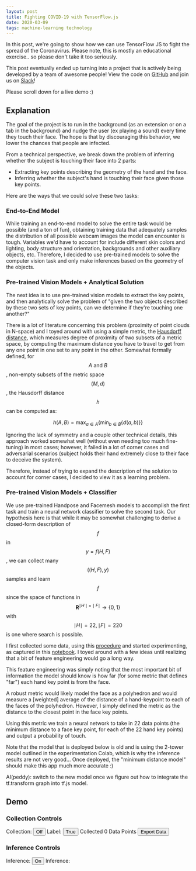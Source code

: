 ```yaml
---
layout: post
title: Fighting COVID-19 with TensorFlow.js
date: 2020-03-09
tags: machine-learning technology
---
```


In this post, we're going to show how we can use TensorFlow JS to fight the spread of the Coronavirus. Please note, this is mostly an educational exercise.. so please don't take it too seriously.

This post eventually ended up turning into a project that is actively being developed by a team of awesome people! View the code on [GitHub](https://github.com/peddybeats/hands-down) and join us on [Slack](https://join.slack.com/t/hands-downworkspace/shared_invite/zt-d3tfskhx-fWiZ~D9sjgS3_weOGC79NA)!

Please scroll down for a live demo :)

<!-- Load tf.js libraries !-->
<script src="https://cdn.jsdelivr.net/npm/@tensorflow/tfjs-core"></script>
<script src="https://cdn.jsdelivr.net/npm/@tensorflow/tfjs-converter"></script>

<!-- Load the pre-trained models !-->
<script src="https://cdn.jsdelivr.net/npm/@tensorflow-models/facemesh"></script>
<script src="https://cdn.jsdelivr.net/npm/@tensorflow-models/handpose"></script>

<!-- Load WASM backend for tf.js !-->
<script src="https://cdn.jsdelivr.net/npm/@tensorflow/tfjs-backend-wasm/dist/tf-backend-wasm.js"></script>

<!-- Load three.js -->
<script src="https://cdn.jsdelivr.net/npm/three@0.106.2/build/three.min.js"></script>

<!-- Load scatter-gl.js -->
<script src="https://cdn.jsdelivr.net/npm/scatter-gl@0.0.1/lib/scatter-gl.min.js"></script>

<!-- Load main local JS libraries -->
<script type="module" src="/assets/2020-03-09-fighting-covid-19-with-tf-js/main.js"></script>

## Explanation

The goal of the project is to run in the background (as an extension or on a tab in the background) and nudge the user (ex playing a sound) every time they touch their face. The hope is that by discouraging this behavior, we lower the chances that people are infected.

From a technical perspective, we break down the problem of inferring whether the subject is touching their face into 2 parts:

* Extracting key points describing the geometry of the hand and the face.
* Inferring whether the subject's hand is touching their face given those key points.

Here are the ways that we could solve these two tasks:

### End-to-End Model

While training an end-to-end model to solve the entire task would be possible (and a ton of fun), obtaining training data that adequately samples the distribution of all possible webcam images the model can encounter is tough. Variables we'd have to account for include different skin colors and lighting, body structure and orientation, backgrounds and other auxiliary objects, etc. Therefore, I decided to use pre-trained models to solve the computer vision task and only make inferences based on the geometry of the objects.


### Pre-trained Vision Models + Analytical Solution

The next idea is to use pre-trained vision models to extract the key points, and then analytically solve the problem of "given the two objects described by these two sets of key points, can we determine if they're touching one another?" 

There is a lot of literature concerning this problem (proximity of point clouds in N-space) and I toyed around with using a simple metric, the [Hausdorff distance](https://en.wikipedia.org/wiki/Hausdorff_distance), which measures degree of proximity of two subsets of a metric space, by computing the maximum distance you have to travel to get from any one point in one set to any point in the other. Somewhat formally defined, for $$A \text{ and } B$$, non-empty subsets of the metric space $$(M, d)$$, the Hausdorff distance $$h$$ can be computed as: 

$$h(A,B) = \max_{a \in A} \{ \min_{b \in B} \{ d(a,b) \} \}$$ 


Ignoring the lack of symmetry and a couple other technical details, this approach worked somewhat well (without even needing too much fine-tuning) in most cases; however, it failed in a lot of corner cases and adversarial scenarios (subject holds their hand extremely close to their face to deceive the system). 

Therefore, instead of trying to expand the description of the solution to account for corner cases, I decided to view it as a learning problem.

### Pre-trained Vision Models + Classifier

We use pre-trained Handpose and Facemesh models to accomplish the first task and train a neural network classifier to solve the second task. Our hypothesis here is that while it may be somewhat challenging to derive a closed-form description of $$f$$ in $$y = f(H, F)$$, we can collect many $$((H, F), y)$$ samples and learn $$f$$ since the space of functions in $$\mathbf{R}^{\mid H \mid \times \mid F \mid} \rightarrow \{0, 1\}$$ with $$\mid H \mid=22, \mid F \mid=220$$ is one where search is possible.

I first collected some data, using this [procedure](https://github.com/peddybeats/hands-down#data-collection) and started experimenting, as captured in this [notebook](https://github.com/peddybeats/hands-down/blob/master/tfx/experiment_31_03_2020.ipynb). I toyed around with a few ideas until realizing that a bit of feature engineering would go a long way.

This feature engineering was simply noting that the most important bit of information the model should know is how far (for some metric that defines "far") each hand key point is from the face. 

A robust metric would likely model the face as a polyhedron and would measure a [weighted] average of the distance of a hand-keypoint to each of the faces of the polyhedron. However, I simply defined the metric as the distance to the closest point in the face key points. 

Using this metric we train a neural network to take in 22 data points (the minimum distance to a face key point, for each of the 22 hand key points) and output a probability of touch.

Note that the model that is deployed below is old and is using the 2-tower model outlined in the experimentation Colab, which is why the inference results are not very good... Once deployed, the "minimum distance model" should make this app much more accurate :)

AI(peddy): switch to the new model once we figure out how to integrate the tf.transform graph into tf.js model.

## Demo

### Collection Controls
Collection: <button id="collection-state-btn">Off</button>
Label: <button id="label-btn">True</button>
Collected <span id="collection-txt">0</span> Data Points
<button id="export-btn">Export Data</button>
<br>

### Inference Controls
Inference: <button id="inference-state-btn">On</button>
Inference: <span id="inference-txt"></span>

<div class="canvas-wrapper">
  <video style="display:none" id="video"></video>
  <canvas id="output">
</div>
